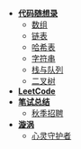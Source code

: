 <!-- _sidebar.md -->
<!-- 如果用了这种跳转方式就像是打开了子文件一样，进行了页面跳转，就不像一开始的单页面锚点那样了 -->

- [**代码随想录**](/README.md)
  - [数组](/Carl/array.md)
  - [链表](/Carl/chain.md)
  - [哈希表](/Carl/hash.md)
  - [字符串](/Carl/string.md)
  - [栈与队列](/Carl/stack.md)
  - [二叉树](/Carl/tree.md)
- [**LeetCode**](/LeetCode.md)
- [**笔试总结**](/Test/README.md)
  - [秋季招聘](/Test/recruitment.md)
- [**漩涡**](/Other/README.md)
  - [心灵守护者](/Other/motto.md)
